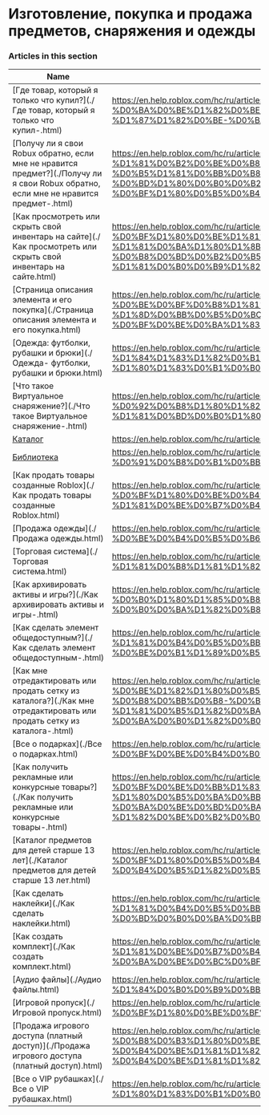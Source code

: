 # Изготовление, покупка и продажа предметов, снаряжения и одежды  
### Articles in this section
Name|URL
-|-
[Где товар, который я только что купил?](./Где товар, который я только что купил-.html) |https://en.help.roblox.com/hc/ru/articles/360029542532-%D0%93%D0%B4%D0%B5-%D1%82%D0%BE%D0%B2%D0%B0%D1%80-%D0%BA%D0%BE%D1%82%D0%BE%D1%80%D1%8B%D0%B9-%D1%8F-%D1%82%D0%BE%D0%BB%D1%8C%D0%BA%D0%BE-%D1%87%D1%82%D0%BE-%D0%BA%D1%83%D0%BF%D0%B8%D0%BB-
[Получу ли я свои Robux обратно, если мне не нравится предмет?](./Получу ли я свои Robux обратно, если мне не нравится предмет-.html) |https://en.help.roblox.com/hc/ru/articles/203313290-%D0%9F%D0%BE%D0%BB%D1%83%D1%87%D1%83-%D0%BB%D0%B8-%D1%8F-%D1%81%D0%B2%D0%BE%D0%B8-Robux-%D0%BE%D0%B1%D1%80%D0%B0%D1%82%D0%BD%D0%BE-%D0%B5%D1%81%D0%BB%D0%B8-%D0%BC%D0%BD%D0%B5-%D0%BD%D0%B5-%D0%BD%D1%80%D0%B0%D0%B2%D0%B8%D1%82%D1%81%D1%8F-%D0%BF%D1%80%D0%B5%D0%B4%D0%BC%D0%B5%D1%82-
[Как просмотреть или скрыть свой инвентарь на сайте](./Как просмотреть или скрыть свой инвентарь на сайте.html) |https://en.help.roblox.com/hc/ru/articles/360000463726-%D0%9A%D0%B0%D0%BA-%D0%BF%D1%80%D0%BE%D1%81%D0%BC%D0%BE%D1%82%D1%80%D0%B5%D1%82%D1%8C-%D0%B8%D0%BB%D0%B8-%D1%81%D0%BA%D1%80%D1%8B%D1%82%D1%8C-%D1%81%D0%B2%D0%BE%D0%B9-%D0%B8%D0%BD%D0%B2%D0%B5%D0%BD%D1%82%D0%B0%D1%80%D1%8C-%D0%BD%D0%B0-%D1%81%D0%B0%D0%B9%D1%82%D0%B5
[Страница описания элемента и его покупка](./Страница описания элемента и его покупка.html) |https://en.help.roblox.com/hc/ru/articles/206142306-%D0%A1%D1%82%D1%80%D0%B0%D0%BD%D0%B8%D1%86%D0%B0-%D0%BE%D0%BF%D0%B8%D1%81%D0%B0%D0%BD%D0%B8%D1%8F-%D1%8D%D0%BB%D0%B5%D0%BC%D0%B5%D0%BD%D1%82%D0%B0-%D0%B8-%D0%B5%D0%B3%D0%BE-%D0%BF%D0%BE%D0%BA%D1%83%D0%BF%D0%BA%D0%B0
[Одежда: футболки, рубашки и брюки](./Одежда- футболки, рубашки и брюки.html) |https://en.help.roblox.com/hc/ru/articles/203313170-%D0%9E%D0%B4%D0%B5%D0%B6%D0%B4%D0%B0-%D1%84%D1%83%D1%82%D0%B1%D0%BE%D0%BB%D0%BA%D0%B8-%D1%80%D1%83%D0%B1%D0%B0%D1%88%D0%BA%D0%B8-%D0%B8-%D0%B1%D1%80%D1%8E%D0%BA%D0%B8
[Что такое Виртуальное снаряжение?](./Что такое Виртуальное снаряжение-.html) |https://en.help.roblox.com/hc/ru/articles/203313630-%D0%A7%D1%82%D0%BE-%D1%82%D0%B0%D0%BA%D0%BE%D0%B5-%D0%92%D0%B8%D1%80%D1%82%D1%83%D0%B0%D0%BB%D1%8C%D0%BD%D0%BE%D0%B5-%D1%81%D0%BD%D0%B0%D1%80%D1%8F%D0%B6%D0%B5%D0%BD%D0%B8%D0%B5-
[Каталог](./Каталог.html) |https://en.help.roblox.com/hc/ru/articles/203313300-%D0%9A%D0%B0%D1%82%D0%B0%D0%BB%D0%BE%D0%B3
[Библиотека](./Библиотека.html) |https://en.help.roblox.com/hc/ru/articles/206580683-%D0%91%D0%B8%D0%B1%D0%BB%D0%B8%D0%BE%D1%82%D0%B5%D0%BA%D0%B0
[Как продать товары созданные Roblox](./Как продать товары созданные Roblox.html) |https://en.help.roblox.com/hc/ru/articles/203313260-%D0%9A%D0%B0%D0%BA-%D0%BF%D1%80%D0%BE%D0%B4%D0%B0%D1%82%D1%8C-%D1%82%D0%BE%D0%B2%D0%B0%D1%80%D1%8B-%D1%81%D0%BE%D0%B7%D0%B4%D0%B0%D0%BD%D0%BD%D1%8B%D0%B5-Roblox
[Продажа одежды](./Продажа одежды.html) |https://en.help.roblox.com/hc/ru/articles/203313180-%D0%9F%D1%80%D0%BE%D0%B4%D0%B0%D0%B6%D0%B0-%D0%BE%D0%B4%D0%B5%D0%B6%D0%B4%D1%8B
[Торговая система](./Торговая система.html) |https://en.help.roblox.com/hc/ru/articles/203313310-%D0%A2%D0%BE%D1%80%D0%B3%D0%BE%D0%B2%D0%B0%D1%8F-%D1%81%D0%B8%D1%81%D1%82%D0%B5%D0%BC%D0%B0
[Как архивировать активы и игры?](./Как архивировать активы и игры-.html) |https://en.help.roblox.com/hc/ru/articles/360031253052-%D0%9A%D0%B0%D0%BA-%D0%B0%D1%80%D1%85%D0%B8%D0%B2%D0%B8%D1%80%D0%BE%D0%B2%D0%B0%D1%82%D1%8C-%D0%B0%D0%BA%D1%82%D0%B8%D0%B2%D1%8B-%D0%B8-%D0%B8%D0%B3%D1%80%D1%8B-
[Как сделать элемент общедоступным?](./Как сделать элемент общедоступным-.html) |https://en.help.roblox.com/hc/ru/articles/203313230-%D0%9A%D0%B0%D0%BA-%D1%81%D0%B4%D0%B5%D0%BB%D0%B0%D1%82%D1%8C-%D1%8D%D0%BB%D0%B5%D0%BC%D0%B5%D0%BD%D1%82-%D0%BE%D0%B1%D1%89%D0%B5%D0%B4%D0%BE%D1%81%D1%82%D1%83%D0%BF%D0%BD%D1%8B%D0%BC-
[Как мне отредактировать или продать сетку из каталога?](./Как мне отредактировать или продать сетку из каталога-.html) |https://en.help.roblox.com/hc/ru/articles/203313250-%D0%9A%D0%B0%D0%BA-%D0%BC%D0%BD%D0%B5-%D0%BE%D1%82%D1%80%D0%B5%D0%B4%D0%B0%D0%BA%D1%82%D0%B8%D1%80%D0%BE%D0%B2%D0%B0%D1%82%D1%8C-%D0%B8%D0%BB%D0%B8-%D0%BF%D1%80%D0%BE%D0%B4%D0%B0%D1%82%D1%8C-%D1%81%D0%B5%D1%82%D0%BA%D1%83-%D0%B8%D0%B7-%D0%BA%D0%B0%D1%82%D0%B0%D0%BB%D0%BE%D0%B3%D0%B0-
[Все о подарках](./Все о подарках.html) |https://en.help.roblox.com/hc/ru/articles/205630374-%D0%92%D1%81%D0%B5-%D0%BE-%D0%BF%D0%BE%D0%B4%D0%B0%D1%80%D0%BA%D0%B0%D1%85
[Как получить рекламные или конкурсные товары?](./Как получить рекламные или конкурсные товары-.html) |https://en.help.roblox.com/hc/ru/articles/203313270-%D0%9A%D0%B0%D0%BA-%D0%BF%D0%BE%D0%BB%D1%83%D1%87%D0%B8%D1%82%D1%8C-%D1%80%D0%B5%D0%BA%D0%BB%D0%B0%D0%BC%D0%BD%D1%8B%D0%B5-%D0%B8%D0%BB%D0%B8-%D0%BA%D0%BE%D0%BD%D0%BA%D1%83%D1%80%D1%81%D0%BD%D1%8B%D0%B5-%D1%82%D0%BE%D0%B2%D0%B0%D1%80%D1%8B-
[Каталог предметов для детей старше 13 лет](./Каталог предметов для детей старше 13 лет.html) |https://en.help.roblox.com/hc/ru/articles/203313320-%D0%9A%D0%B0%D1%82%D0%B0%D0%BB%D0%BE%D0%B3-%D0%BF%D1%80%D0%B5%D0%B4%D0%BC%D0%B5%D1%82%D0%BE%D0%B2-%D0%B4%D0%BB%D1%8F-%D0%B4%D0%B5%D1%82%D0%B5%D0%B9-%D1%81%D1%82%D0%B0%D1%80%D1%88%D0%B5-13-%D0%BB%D0%B5%D1%82
[Как сделать наклейки](./Как сделать наклейки.html) |https://en.help.roblox.com/hc/ru/articles/203313930-%D0%9A%D0%B0%D0%BA-%D1%81%D0%B4%D0%B5%D0%BB%D0%B0%D1%82%D1%8C-%D0%BD%D0%B0%D0%BA%D0%BB%D0%B5%D0%B9%D0%BA%D0%B8
[Как создать комплект](./Как создать комплект.html) |https://en.help.roblox.com/hc/ru/articles/203313910-%D0%9A%D0%B0%D0%BA-%D1%81%D0%BE%D0%B7%D0%B4%D0%B0%D1%82%D1%8C-%D0%BA%D0%BE%D0%BC%D0%BF%D0%BB%D0%B5%D0%BA%D1%82
[Аудио файлы](./Аудио файлы.html) |https://en.help.roblox.com/hc/ru/articles/203314070-%D0%90%D1%83%D0%B4%D0%B8%D0%BE-%D1%84%D0%B0%D0%B9%D0%BB%D1%8B
[Игровой пропуск](./Игровой пропуск.html) |https://en.help.roblox.com/hc/ru/articles/203314040-%D0%98%D0%B3%D1%80%D0%BE%D0%B2%D0%BE%D0%B9-%D0%BF%D1%80%D0%BE%D0%BF%D1%83%D1%81%D0%BA
[Продажа игрового доступа (платный доступ)](./Продажа игрового доступа (платный доступ).html) |https://en.help.roblox.com/hc/ru/articles/203314090-%D0%9F%D1%80%D0%BE%D0%B4%D0%B0%D0%B6%D0%B0-%D0%B8%D0%B3%D1%80%D0%BE%D0%B2%D0%BE%D0%B3%D0%BE-%D0%B4%D0%BE%D1%81%D1%82%D1%83%D0%BF%D0%B0-%D0%BF%D0%BB%D0%B0%D1%82%D0%BD%D1%8B%D0%B9-%D0%B4%D0%BE%D1%81%D1%82%D1%83%D0%BF-
[Все о VIP рубашках](./Все о VIP рубашках.html) |https://en.help.roblox.com/hc/ru/articles/203314080-%D0%92%D1%81%D0%B5-%D0%BE-VIP-%D1%80%D1%83%D0%B1%D0%B0%D1%88%D0%BA%D0%B0%D1%85